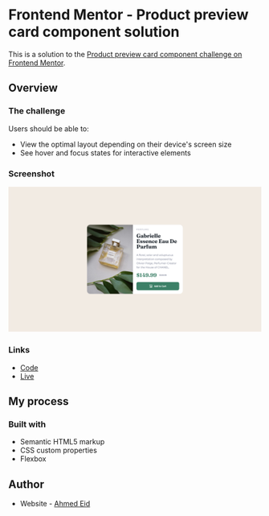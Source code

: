 # Frontend Mentor - Product preview card component solution

This is a solution to the [Product preview card component challenge on Frontend Mentor](https://www.frontendmentor.io/challenges/product-preview-card-component-GO7UmttRfa).

## Overview

### The challenge

Users should be able to:

- View the optimal layout depending on their device's screen size
- See hover and focus states for interactive elements

### Screenshot

![](./Screenshot.png)

### Links

- [Code](https://github.com/ahmedEid6/product-preview-card)
- [Live](https://ahmedeid6.github.io/product-preview-card/)

## My process

### Built with

- Semantic HTML5 markup
- CSS custom properties
- Flexbox

## Author

- Website - [Ahmed Eid](https://ahmedeid6.github.io/my-portofolio/)
